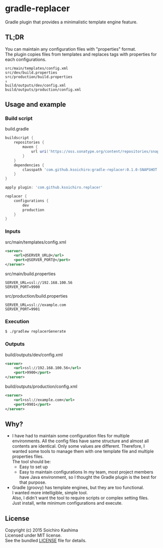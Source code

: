 # gradle-replacer

Gradle plugin that provides a minimalistic template engine feature.

## TL;DR

You can maintain any configuration files with "properties" format.  
The plugin copies files from templates and
replaces tags with properties for each configurations.

    src/main/templates/config.xml
    src/dev/build.properties
    src/production/build.properties
    ↓
    build/outputs/dev/config.xml
    build/outputs/production/config.xml

## Usage and example

### Build script

build.gradle

```groovy
buildscript {
    repositories {
        maven {
            url uri('https://oss.sonatype.org/content/repositories/snapshots/')
        }
    }
    dependencies {
        classpath 'com.github.ksoichiro:gradle-replacer:0.1.0-SNAPSHOT'
    }
}

apply plugin: 'com.github.ksoichiro.replacer'

replacer {
    configurations {
        dev
        production
    }
}
```

### Inputs

src/main/templates/config.xml

```xml
<server>
    <url>@SERVER_URL@</url>
    <port>@SERVER_PORT@</port>
</server>
```

src/main/build.properties

```
SERVER_URL=ssl://192.168.100.56
SERVER_PORT=9900
```

src/production/build.properties

```
SERVER_URL=ssl://example.com
SERVER_PORT=9901
```

### Execution

```sh
$ ./gradlew replacerGenerate
```

### Outputs

build/outputs/dev/config.xml

```xml
<server>
    <url>ssl://192.168.100.56</url>
    <port>9900</port>
</server>
```

build/outputs/production/config.xml

```xml
<server>
    <url>ssl://example.com</url>
    <port>9901</port>
</server>
```

## Why?

* I have had to maintain some configuration files for multiple environments.
  All the config files have same structure and almost all contents are identical.
  Only some values are different.
  Therefore, I wanted some tools to manage them with one template file and multiple properties files.  
  The tool should be:
    * Easy to set up
    * Easy to maintain configurations
  In my team, most project members have Java environment,
  so I thought the Gradle plugin is the best for that purpose.
* Gradle (groovy) has template engines,
  but they are too functional.  
  I wanted more intelligible, simple tool.  
  Also, I didn't want the tool to require scripts or
  complex setting files.  
  Just install, write minimum configurations and execute.

## License

Copyright (c) 2015 Soichiro Kashima  
Licensed under MIT license.  
See the bundled [LICENSE](https://github.com/ksoichiro/gradle-android-git/blob/master/LICENSE) file for details.
